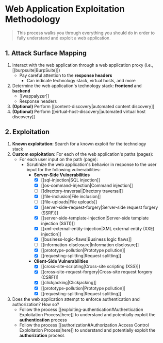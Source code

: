 # Web Application Exploitation Methodology

> This process walks you through everything you should do in order to fully understand and exploit a web application.

## 1. Attack Surface Mapping

1. Interact with the web application through a web application proxy (i.e., [[burpsuite|BurpSuite]])
	- Pay careful attention to the **response headers**
		- Can indicate technology stack, virtual hosts, and more
2. Determine the web application's technology stack: **frontend** and **backend**
	- [[wappalyzer]]
	- Response headers
3. **(Optional)** Perform [[content-discovery|automated content discovery]]
4. **(Optional)** Perform [[virtual-host-discovery|automated virtual host discovery]]

## 2. Exploitation

1. **Known exploitation**: Search for a known exploit for the technology stack
2. **Custom exploitation**: For each of the web application's paths (pages):
	- For each user input on the path (page):
		- Scrutinize the web application's behavior in response to the user input for the following vulnerabilities:
			- **Server-Side Vulnerabilities**
				- [x] [[sql-injection|SQL injection]]
				- [x] [[os-command-injection|Command injection]]
				- [ ] [[directory-traversal|Directory traversal]]
				- [x] [[file-inclusion|File inclusion]]
				- [ ] [[file-uploads|File uploads]]
				- [x] [[server-side-request-forgery|Server-side request forgery (SSRF)]]
				- [x] [[server-side-template-injection|Server-side template injection (SSTI)]]
				- [x] [[xml-external-entity-injection|XML external entity (XXE) injection]]
				- [x] [[business-logic-flaws|Business logic flaws]]
				- [ ] [[information-disclosure|Information disclosure]]
				- [x] [[prototype-pollution|Prototype pollution]]
				- [x] [[requesting-splitting|Request splitting]]
			- **Client-Side Vulnerabilities**
				- [x] [[cross-site-scripting|Cross-site scripting (XSS)]]
				- [x] [[cross-site-request-forgery|Cross-site request forgery (CSRF)]]
				- [x] [[clickjacking|Clickjacking]]
				- [x] [[prototype-pollution|Prototype pollution]]
				- [x] [[requesting-splitting|Request splitting]]
3. Does the web application attempt to enforce authentication and authorization? How so?
	- Follow the process [[exploiting-authentication#Authentication Exploitation Process|here]] to understand and potentially exploit the **authentication** process
	- Follow the process [[authorization#Authorization Access Control Exploitation Process|here]] to understand and potentially exploit the **authorization** process
